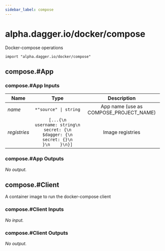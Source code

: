 ```yaml
---
sidebar_label: compose
---
```


# alpha.dagger.io/docker/compose

Docker-compose operations

```cue
import "alpha.dagger.io/docker/compose"
```

## compose.#App

### compose.#App Inputs

| Name             | Type                     | Description                              |
| -------------    |:-------------:           |:-------------:                           |
|*name*            | `*"source" \| string`    |App name (use as COMPOSE_PROJECT_NAME)    |
|*registries*      | `[...{\n                 username: string\n                         secret: {\n        $dagger: {\n            secret: {}\n        }\n    }\n}]`    |Image registries    |

### compose.#App Outputs

_No output._

## compose.#Client

A container image to run the docker-compose client

### compose.#Client Inputs

_No input._

### compose.#Client Outputs

_No output._
